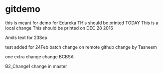 # gitdemo
this is meant for demo for Edureka
THis should be printed TODAY
This is a local change
This should be printed on DEC 28 2016

Amits text for 23Sep

test added for 24Feb batch
change on remote github
change by Tasneem

one extra change
change BCBSA 

B2_Change1
change in master
